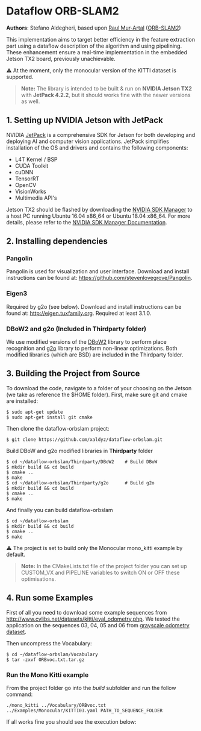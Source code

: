 # Dataflow ORB-SLAM2

**Authors**: Stefano Aldegheri, based upon [Raul Mur-Artal](http://webdiis.unizar.es/~raulmur/) ([ORB-SLAM2](https://github.com/raulmur/ORB_SLAM2))

This implementation aims to target better efficiency in the feature extraction part using a dataflow description of the algorithm and using pipelining. These enhancement ensure a real-time implementation in the embedded Jetson TX2 board, previously unachievable.

⚠️ At the moment, only the monocular version of the KITTI dataset is supported.

> **Note:** The library is intended to be built & run on **NVIDIA Jetson TX2** with **JetPack 4.2.2**, but it should works fine with the newer versions as well.

## 1. Setting up NVIDIA Jetson with JetPack

NVIDIA [JetPack](https://developer.nvidia.com/embedded/jetpack) is a comprehensive SDK for Jetson for both developing and deploying AI and computer vision applications. JetPack simplifies installation of the OS and drivers and contains the following components:

- L4T Kernel / BSP
- CUDA Toolkit
- cuDNN
- TensorRT
- OpenCV
- VisionWorks
- Multimedia API's

Jetson TX2 should be flashed by downloading the [NVIDIA SDK Manager](https://developer.nvidia.com/nvsdk-manager) to a host PC running Ubuntu 16.04 x86_64 or Ubuntu 18.04 x86_64. 
For more details, please refer to the [NVIDIA SDK Manager Documentation](https://docs.nvidia.com/sdk-manager/install-with-sdkm-jetson/index.html).

## 2. Installing dependencies
### Pangolin
Pangolin is used for visualization and user interface. Download and install instructions can be found at: https://github.com/stevenlovegrove/Pangolin.

### Eigen3
Required by g2o (see below). Download and install instructions can be found at: http://eigen.tuxfamily.org. Required at least 3.1.0.

### DBoW2 and g2o (Included in Thirdparty folder)
We use modified versions of the [DBoW2](https://github.com/dorian3d/DBoW2) library to perform place recognition and [g2o](https://github.com/RainerKuemmerle/g2o) library to perform non-linear optimizations. Both modified libraries (which are BSD) are included in the Thirdparty folder.

## 3. Building the Project from Source
To download the code, navigate to a folder of your choosing on the Jetson (we take as reference the $HOME folder). First, make sure git and cmake are installed:
```
$ sudo apt-get update
$ sudo apt-get install git cmake
```

Then clone the dataflow-orbslam project:
```
$ git clone https://github.com/xaldyz/dataflow-orbslam.git
```

Build DBoW and g2o modified libraries in **Thirdparty** folder
```
$ cd ~/dataflow-orbslam/Thirdparty/DBoW2	# Build DBoW
$ mkdir build && cd build
$ cmake ..
$ make
$ cd ~/dataflow-orbslam/Thirdparty/g2o		# Build g2o
$ mkdir build && cd build
$ cmake ..
$ make
```

And finally you can build dataflow-orbslam
```
$ cd ~/dataflow-orbslam
$ mkdir build && cd build
$ cmake ..
$ make
```
⚠️ The project is set to build only the Monocular mono_kitti example by default.

> **Note:** In the CMakeLists.txt file of the project folder you can set up CUSTOM_VX and PIPELINE variables to switch ON or OFF these optimisations.

## 4. Run some Examples

First of all you need to download some example sequences from http://www.cvlibs.net/datasets/kitti/eval_odometry.php. We tested the application on the sequences 03, 04, 05 and 06 from [grayscale odometry dataset](http://www.cvlibs.net/download.php?file=data_odometry_gray.zip).


Then uncompress the Vocabulary:
```
$ cd ~/dataflow-orbslam/Vocabulary
$ tar -zxvf ORBvoc.txt.tar.gz
```

### Run the Mono Kitti example
From the project folder go into the *build* subfolder and run the follow command:

```
./mono_kitti ../Vocabulary/ORBvoc.txt ../Examples/Monocular/KITTI03.yaml PATH_TO_SEQUENCE_FOLDER
```

If all works fine you should see the execution below:


